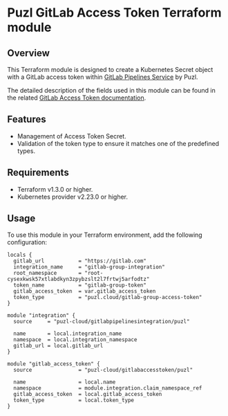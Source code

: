 # Puzl GitLab Access Token Terraform module

## Overview

This Terraform module is designed to create a Kubernetes Secret object with a GitLab access token within [GitLab Pipelines Service](https://gitlab-pipelines.puzl.cloud) by Puzl. 

The detailed description of the fields used in this module can be found in the related [GitLab Access Token documentation](https://gitlab-pipelines.puzl.cloud/docs/api/native-kubernetes-resources/secret/#gitlab-access-tokens).

## Features

- Management of Access Token Secret.
- Validation of the token type to ensure it matches one of the predefined types.

## Requirements

- Terraform v1.3.0 or higher.
- Kubernetes provider v2.23.0 or higher.

## Usage

To use this module in your Terraform environment, add the following configuration:

```hcl
locals {
  gitlab_url           = "https://gitlab.com"
  integration_name     = "gitlab-group-integration"
  root_namespace       = "root-cysexkwsk57xtlabdkyn3zpybzslt2l7frtwj5arfodtz"
  token_name           = "gitlab-group-token"
  gitlab_access_token  = var.gitlab_access_token
  token_type           = "puzl.cloud/gitlab-group-access-token"
}

module "integration" {
  source     = "puzl-cloud/gitlabpipelinesintegration/puzl"
  
  name       = local.integration_name
  namespace  = local.integration_namespace
  gitlab_url = local.gitlab_url
}

module "gitlab_access_token" {
  source               = "puzl-cloud/gitlabaccesstoken/puzl"

  name                 = local.name
  namespace            = module.integration.claim_namespace_ref
  gitlab_access_token  = local.gitlab_access_token
  token_type           = local.token_type
}
```
